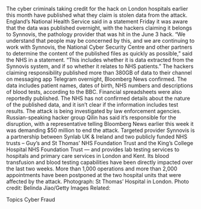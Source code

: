 The cyber criminals taking credit for the hack on London hospitals earlier this month have published what they claim is stolen data from the attack.
England’s National Health Service said in a statement Friday it was aware that the data was published overnight, with the hackers claiming it belongs to Synnovis, the pathology provider that was hit in the June 3 hack.
“We understand that people may be concerned by this, and we are continuing to work with Synnovis, the National Cyber Security Centre and other partners to determine the content of the published files as quickly as possible,” said the NHS in a statement. “This includes whether it is data extracted from the Synnovis system, and if so whether it relates to NHS patients.”
The hackers claiming responsibility published more than 380GB of data to their channel on messaging app Telegram overnight, Bloomberg News confirmed.
The data includes patient names, dates of birth, NHS numbers and descriptions of blood tests, according to the BBC. Financial spreadsheets were also reportedly published.
The NHS has not confirmed details about the nature of the published data, and it isn’t clear if the information includes test results. The attack is being investigated by law enforcement agencies.
Russian-speaking hacker group Qilin has said it’s responsible for the disruption, with a representative telling Bloomberg News earlier this week it was demanding $50 million to end the attack.
Targeted provider Synnovis is a partnership between Synlab UK & Ireland and two publicly funded NHS trusts – Guy’s and St Thomas’ NHS Foundation Trust and the King’s College Hospital NHS Foundation Trust — and provides lab testing services to hospitals and primary care services in London and Kent. Its blood transfusion and blood testing capabilities have been directly impacted over the last two weeks.
More than 1,000 operations and more than 2,000 appointments have been postponed at the two hospital units that were affected by the attack.
Photograph: St Thomas’ Hospital in London. Photo credit: Belinda Jiao/Getty Images
Related:

Topics
Cyber
Fraud
